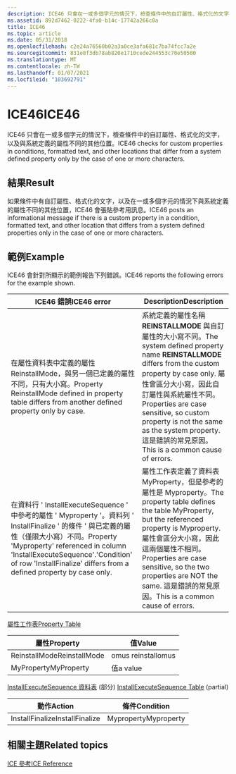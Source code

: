 ```yaml
---
description: ICE46 只會在一或多個字元的情況下，檢查條件中的自訂屬性、格式化的文字，以及與系統定義的屬性不同的其他位置。
ms.assetid: 892d7462-0222-4fa0-b14c-17742a266c0a
title: ICE46
ms.topic: article
ms.date: 05/31/2018
ms.openlocfilehash: c2e24a76560b02a3a0ce3afa681c7ba74fcc7a2e
ms.sourcegitcommit: 831e8f3db78ab820e1710cede244553c70e50500
ms.translationtype: MT
ms.contentlocale: zh-TW
ms.lasthandoff: 01/07/2021
ms.locfileid: "103692791"
---
```

# <a name="ice46"></a><span data-ttu-id="9c0b1-103">ICE46</span><span class="sxs-lookup"><span data-stu-id="9c0b1-103">ICE46</span></span>

<span data-ttu-id="9c0b1-104">ICE46 只會在一或多個字元的情況下，檢查條件中的自訂屬性、格式化的文字，以及與系統定義的屬性不同的其他位置。</span><span class="sxs-lookup"><span data-stu-id="9c0b1-104">ICE46 checks for custom properties in conditions, formatted text, and other locations that differ from a system defined property only by the case of one or more characters.</span></span>

## <a name="result"></a><span data-ttu-id="9c0b1-105">結果</span><span class="sxs-lookup"><span data-stu-id="9c0b1-105">Result</span></span>

<span data-ttu-id="9c0b1-106">如果條件中有自訂屬性、格式化的文字，以及在一或多個字元的情況下與系統定義的屬性不同的其他位置，ICE46 會張貼參考用訊息。</span><span class="sxs-lookup"><span data-stu-id="9c0b1-106">ICE46 posts an informational message if there is a custom property in a condition, formatted text, and other location that differs from a system defined properties only in the case of one or more characters.</span></span>

## <a name="example"></a><span data-ttu-id="9c0b1-107">範例</span><span class="sxs-lookup"><span data-stu-id="9c0b1-107">Example</span></span>

<span data-ttu-id="9c0b1-108">ICE46 會針對所顯示的範例報告下列錯誤。</span><span class="sxs-lookup"><span data-stu-id="9c0b1-108">ICE46 reports the following errors for the example shown.</span></span>



| <span data-ttu-id="9c0b1-109">ICE46 錯誤</span><span class="sxs-lookup"><span data-stu-id="9c0b1-109">ICE46 error</span></span>                                                                                                                                            | <span data-ttu-id="9c0b1-110">Description</span><span class="sxs-lookup"><span data-stu-id="9c0b1-110">Description</span></span>                                                                                                                                                                                                                   |
|--------------------------------------------------------------------------------------------------------------------------------------------------------|-------------------------------------------------------------------------------------------------------------------------------------------------------------------------------------------------------------------------------|
| <span data-ttu-id="9c0b1-111">在屬性資料表中定義的屬性 ReinstallMode，與另一個已定義的屬性不同，只有大小寫。</span><span class="sxs-lookup"><span data-stu-id="9c0b1-111">Property ReinstallMode defined in property table differs from another defined property only by case.</span></span>                                                   | <span data-ttu-id="9c0b1-112">系統定義的屬性名稱 **REINSTALLMODE** 與自訂屬性的大小寫不同。</span><span class="sxs-lookup"><span data-stu-id="9c0b1-112">The system defined property name **REINSTALLMODE** differs from the custom property by case only.</span></span> <span data-ttu-id="9c0b1-113">屬性會區分大小寫，因此自訂屬性與系統屬性不同。</span><span class="sxs-lookup"><span data-stu-id="9c0b1-113">Properties are case sensitive, so custom property is not the same as the system property.</span></span> <span data-ttu-id="9c0b1-114">這是錯誤的常見原因。</span><span class="sxs-lookup"><span data-stu-id="9c0b1-114">This is a common cause of errors.</span></span> |
| <span data-ttu-id="9c0b1-115">在資料行 ' InstallExecuteSequence ' 中參考的屬性 ' Myproperty '。資料列 ' InstallFinalize ' 的條件 ' 與已定義的屬性（僅限大小寫）不同。</span><span class="sxs-lookup"><span data-stu-id="9c0b1-115">Property 'Myproperty' referenced in column 'InstallExecuteSequence'.'Condition' of row 'InstallFinalize' differs from a defined property by case only.</span></span> | <span data-ttu-id="9c0b1-116">屬性工作表定義了資料表 MyProperty，但是參考的屬性是 Myproperty。</span><span class="sxs-lookup"><span data-stu-id="9c0b1-116">The property table defines the table MyProperty, but the referenced property is Myproperty.</span></span> <span data-ttu-id="9c0b1-117">屬性會區分大小寫，因此這兩個屬性不相同。</span><span class="sxs-lookup"><span data-stu-id="9c0b1-117">Properties are case sensitive, so the two properties are NOT the same.</span></span> <span data-ttu-id="9c0b1-118">這是錯誤的常見原因。</span><span class="sxs-lookup"><span data-stu-id="9c0b1-118">This is a common cause of errors.</span></span>                          |



 

[<span data-ttu-id="9c0b1-119">屬性工作表</span><span class="sxs-lookup"><span data-stu-id="9c0b1-119">Property Table</span></span>](property-table.md)



| <span data-ttu-id="9c0b1-120">屬性</span><span class="sxs-lookup"><span data-stu-id="9c0b1-120">Property</span></span>      | <span data-ttu-id="9c0b1-121">值</span><span class="sxs-lookup"><span data-stu-id="9c0b1-121">Value</span></span>   |
|---------------|---------|
| <span data-ttu-id="9c0b1-122">ReinstallMode</span><span class="sxs-lookup"><span data-stu-id="9c0b1-122">ReinstallMode</span></span> | <span data-ttu-id="9c0b1-123">omus reinstall</span><span class="sxs-lookup"><span data-stu-id="9c0b1-123">omus</span></span>    |
| <span data-ttu-id="9c0b1-124">MyProperty</span><span class="sxs-lookup"><span data-stu-id="9c0b1-124">MyProperty</span></span>    | <span data-ttu-id="9c0b1-125">值</span><span class="sxs-lookup"><span data-stu-id="9c0b1-125">a value</span></span> |



 

<span data-ttu-id="9c0b1-126">[InstallExecuteSequence 資料表](installexecutesequence-table.md) (部分) </span><span class="sxs-lookup"><span data-stu-id="9c0b1-126">[InstallExecuteSequence Table](installexecutesequence-table.md) (partial)</span></span>



| <span data-ttu-id="9c0b1-127">動作</span><span class="sxs-lookup"><span data-stu-id="9c0b1-127">Action</span></span>          | <span data-ttu-id="9c0b1-128">條件</span><span class="sxs-lookup"><span data-stu-id="9c0b1-128">Condition</span></span>  |
|-----------------|------------|
| <span data-ttu-id="9c0b1-129">InstallFinalize</span><span class="sxs-lookup"><span data-stu-id="9c0b1-129">InstallFinalize</span></span> | <span data-ttu-id="9c0b1-130">Myproperty</span><span class="sxs-lookup"><span data-stu-id="9c0b1-130">Myproperty</span></span> |



 

## <a name="related-topics"></a><span data-ttu-id="9c0b1-131">相關主題</span><span class="sxs-lookup"><span data-stu-id="9c0b1-131">Related topics</span></span>

<dl> <dt>

[<span data-ttu-id="9c0b1-132">ICE 參考</span><span class="sxs-lookup"><span data-stu-id="9c0b1-132">ICE Reference</span></span>](ice-reference.md)
</dt> </dl>

 

 



